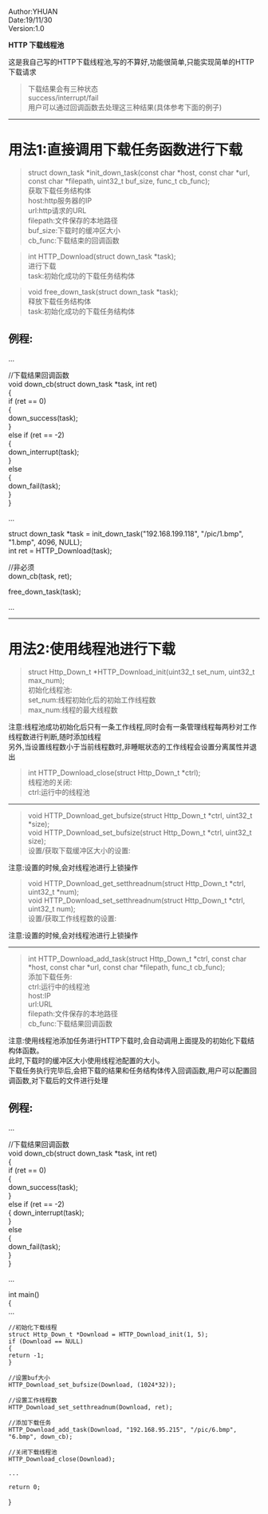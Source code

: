 Author:YHUAN  
Date:19/11/30  
Version:1.0  

**HTTP 下载线程池**

这是我自己写的HTTP下载线程池,写的不算好,功能很简单,只能实现简单的HTTP下载请求  
> 下载结果会有三种状态  
> success/interrupt/fail  
用户可以通过回调函数去处理这三种结果(具体参考下面的例子)  

---------------------------------------------------------------------------------------------

# 用法1:直接调用下载任务函数进行下载

> struct down_task *init_down_task(const char *host, const char *url, const char *filepath, uint32_t buf_size, func_t cb_func);  
获取下载任务结构体  
	host:http服务器的IP  
	url:http请求的URL  
	filepath:文件保存的本地路径  
	buf_size:下载时的缓冲区大小  
	cb_func:下载结束的回调函数  


> int HTTP_Download(struct down_task *task);  
进行下载  
	task:初始化成功的下载任务结构体  


> void free_down_task(struct down_task *task);  
释放下载任务结构体  
	task:初始化成功的下载任务结构体  

## 例程:

...  

//下载结果回调函数  
void down_cb(struct down_task *task, int ret)  
{  
	if (ret == 0)  
	{  
	down_success(task);  
	}  
	else if (ret == -2)  
	{  
	down_interrupt(task);  
	}  
	else  
	{  
	down_fail(task);  
	}  
}  

...  

struct down_task *task = init_down_task("192.168.199.118", "/pic/1.bmp", "1.bmp", 4096, NULL);  
int ret = HTTP_Download(task);  

//非必须  
down_cb(task, ret);  

free_down_task(task);  

...  

---------------------------------------------------------------------------------------------

# 用法2:使用线程池进行下载  

> struct Http_Down_t *HTTP_Download_init(uint32_t set_num, uint32_t max_num);  
初始化线程池:  
	set_num:线程初始化后的初始工作线程数  
	max_num:线程的最大线程数  

注意:线程池成功初始化后只有一条工作线程,同时会有一条管理线程每两秒对工作线程数进行判断,随时添加线程  
另外,当设置线程数小于当前线程数时,非睡眠状态的工作线程会设置分离属性并退出  


> int HTTP_Download_close(struct Http_Down_t *ctrl);  
线程池的关闭:  
	ctrl:运行中的线程池  

---------------------------------------------------------------------------------------------

> void HTTP_Download_get_bufsize(struct Http_Down_t *ctrl, uint32_t *size);  
> void HTTP_Download_set_bufsize(struct Http_Down_t *ctrl, uint32_t size);  
设置/获取下载缓冲区大小的设置:  

注意:设置的时候,会对线程池进行上锁操作  


> void HTTP_Download_get_setthreadnum(struct Http_Down_t *ctrl, uint32_t *num);  
> void HTTP_Download_set_setthreadnum(struct Http_Down_t *ctrl, uint32_t num);  
设置/获取工作线程数的设置:

注意:设置的时候,会对线程池进行上锁操作

---------------------------------------------------------------------------------------------

> int HTTP_Download_add_task(struct Http_Down_t *ctrl, const char *host, const char *url, const char *filepath, func_t cb_func);  
添加下载任务:  
	ctrl:运行中的线程池  
	host:IP  
	url:URL  
	filepath:文件保存的本地路径  
	cb_func:下载结果回调函数  

注意:使用线程池添加任务进行HTTP下载时,会自动调用上面提及的初始化下载结构体函数。  
此时,下载时的缓冲区大小使用线程池配置的大小。  
下载任务执行完毕后,会把下载的结果和任务结构体传入回调函数,用户可以配置回调函数,对下载后的文件进行处理  

## 例程:

...  

//下载结果回调函数  
void down_cb(struct down_task *task, int ret)  
{  
	if (ret == 0)  
	{  
	down_success(task);  
	}  
	else if (ret == -2)  
	{
	down_interrupt(task);  
	}  
	else  
	{  
	down_fail(task);  
	}  
}  
   
...  

int main()  
{  
	...  

	//初始化下载线程  
	struct Http_Down_t *Download = HTTP_Download_init(1, 5);  
	if (Download == NULL)  
	{  
	return -1;  
	}  
	
	//设置buf大小  
	HTTP_Download_set_bufsize(Download, (1024*32));  

	//设置工作线程数  
	HTTP_Download_set_setthreadnum(Download, ret);  

	//添加下载任务  
	HTTP_Download_add_task(Download, "192.168.95.215", "/pic/6.bmp", "6.bmp", down_cb);  

	//关闭下载线程池  
	HTTP_Download_close(Download);  

	...  

	return 0;  
}  
